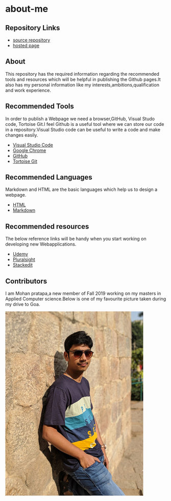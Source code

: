 # about-me

## Repository Links
- [source repository](https://github.com/mohanpratapa/about-me)
- [hosted page](https://mohanpratapa.github.io/about-me/)

## About
This repository has the required information regarding the recommended tools and resources which will be helpful in publishing the Github pages.It also has my personal information like my interests,ambitions,qualification and work experience.

## Recommended Tools
In order to publish a Webpage we need a browser,GitHub, Visual Studo code, Tortoise Git.I feel Github is a useful tool where we can store our code in a repository.Visual Studio code can be useful to write a code and make changes easily.
- [Visual Studio Code](https://code.visualstudio.com/docs)
- [Google Chrome](https://www.google.com/chrome/)
- [GitHub](https://github.com/)
- [Tortoise Git](https://tortoisegit.org/)

## Recommended Languages
Markdown and HTML are the basic languages which help us to design a webpage.
- [HTML](https://www.codecademy.com/learn/learn-html)
- [Markdown](https://www.markdownguide.org/getting-started/)

## Recommended resources
The below reference links will be handy when you start working on developing new Webapplications.
- [Udemy](https://www.udemy.com/)
- [Pluralsight](https://www.pluralsight.com/)
- [Stackedit](https://stackedit.io/)

## Contributors
I am Mohan pratapa,a new member of Fall 2019 working on my masters in Applied Computer science.Below is one of my favourite picture taken during my drive to Goa.

![Mohan](Mohan.jpg)



